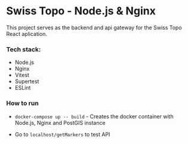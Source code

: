 # Swiss Topo - Node.js & Nginx

This project serves as the backend and api gateway for the Swiss Topo React aplication.

### Tech stack:

- Node.js
- Nginx
- Vitest
- Supertest
- ESLint

### How to run

- `docker-compose up -- build` - Creates the docker container with Node.js, Nginx and PostGIS instance

- Go to `localhost/getMarkers` to test API
